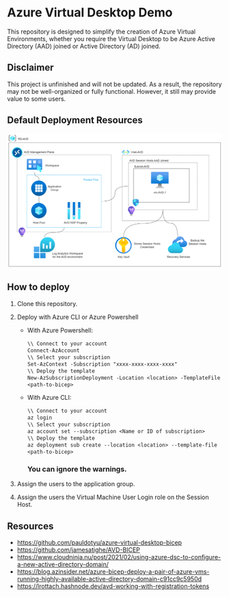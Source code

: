 # Azure Virtual Desktop Demo

This repository is designed to simplify the creation of Azure Virtual Environments, whether you require the Virtual Desktop to be Azure Active Directory (AAD) joined or Active Directory (AD) joined.

## Disclaimer

This project is unfinished and will not be updated. As a result, the repository may not be well-organized or fully functional. However, it still may provide value to some users.

## Default Deployment Resources

![Default AVD Environment](https://github.com/sam-lapointe/AVD_Demo/blob/main/AVD-Diagram.png)

## How to deploy

1. Clone this repository.

2. Deploy with Azure CLI or Azure Powershell
    - With Azure Powershell:
        ```
        \\ Connect to your account
        Connect-AzAccount
        \\ Select your subscription
        Set-AzContext -Subscription "xxxx-xxxx-xxxx-xxxx" 
        \\ Deploy the template
        New-AzSubscriptionDeployment -Location <location> -TemplateFile <path-to-bicep>
        ```
    - With Azure CLI:
        ```
        \\ Connect to your account
        az login
        \\ Select your subscription
        az account set --subscription <Name or ID of subscription>
        \\ Deploy the template
        az deployment sub create --location <location> --template-file <path-to-bicep>
        ```
        ### You can ignore the warnings.

3. Assign the users to the application group.
4. Assign the users the Virtual Machine User Login role on the Session Host.

## Resources

* https://github.com/pauldotyu/azure-virtual-desktop-bicep
* https://github.com/jamesatighe/AVD-BICEP
* https://www.cloudninja.nu/post/2021/02/using-azure-dsc-to-configure-a-new-active-directory-domain/
* https://blog.azinsider.net/azure-bicep-deploy-a-pair-of-azure-vms-running-highly-available-active-directory-domain-c91cc9c5950d
* https://lrottach.hashnode.dev/avd-working-with-registration-tokens